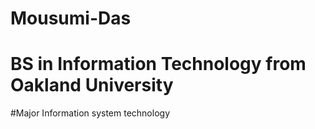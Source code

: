 # Mousumi-Das
# BS in Information Technology from Oakland University
#Major Information system technology

